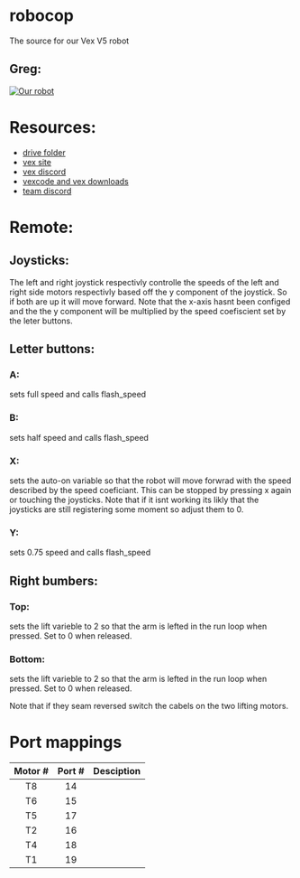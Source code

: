 # robocop
The source for our Vex V5 robot

## Greg:
[![Our robot](https://github.com/Joshuah143/robocop/blob/main/img.heic "GREG")](https://github.com/Joshuah143/robocop "GREG")

# Resources:

 - [drive folder](https://drive.google.com/open?id=127Mzc9Ae0EIo83zuiMaaNYiwo3xQIhEh&authuser=joshuah143%40educbe.ca&usp=drive_fs)
 - [vex site](https://www.vexrobotics.com/)
 - [vex discord](https://discord.gg/KvU8BWwh)
 - [vexcode and vex downloads](https://www.vexrobotics.com/vexcode-download)
 - [team discord](https://discord.gg/7j5vRAp8)

# Remote:

## Joysticks:

The left and right joystick respectivly controlle the speeds of the left and right side motors respectivly based off the y component of the joystick. So if both are up it will move forward. Note that the x-axis hasnt been configed and the the y component will be multiplied by the speed coefiscient set by the leter buttons.

## Letter buttons:

### A:

sets full speed and calls flash_speed

### B:

sets half speed and calls flash_speed

### X:

sets the auto-on variable so that the robot will move forwrad with the speed described by the speed coeficiant. This can be stopped by pressing x again or touching the joysticks. Note that if it isnt working its likly that the joysticks are still registering some moment so adjust them to 0.

### Y:

sets 0.75 speed and calls flash_speed

## Right bumbers:

### Top:

sets the lift varieble to 2 so that the arm is lefted in the run loop when pressed. Set to 0 when released.

### Bottom:

sets the lift varieble to 2 so that the arm is lefted in the run loop when pressed. Set to 0 when released.

Note that if they seam reversed switch the cabels on the two lifting motors.

# Port mappings

|**Motor #**|**Port #**|**Desciption**|
|:---:|:---:|:---|
|T8|14| 
|T6|15|
|T5|17|
|T2|16|
|T4|18|
|T1|19|


